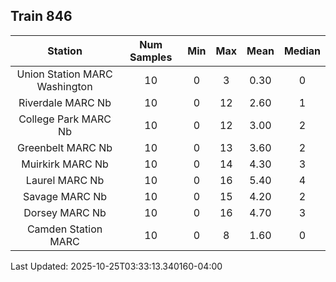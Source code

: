 ## Train 846

| Station | Num Samples | Min | Max | Mean | Median |
| :-----: | :---------: | :-: | :-: | :--: | :----: |
| Union Station MARC Washington | 10 | 0 | 3 | 0.30 | 0 |
| Riverdale MARC Nb | 10 | 0 | 12 | 2.60 | 1 |
| College Park MARC Nb | 10 | 0 | 12 | 3.00 | 2 |
| Greenbelt MARC Nb | 10 | 0 | 13 | 3.60 | 2 |
| Muirkirk MARC Nb | 10 | 0 | 14 | 4.30 | 3 |
| Laurel MARC Nb | 10 | 0 | 16 | 5.40 | 4 |
| Savage MARC Nb | 10 | 0 | 15 | 4.20 | 2 |
| Dorsey MARC Nb | 10 | 0 | 16 | 4.70 | 3 |
| Camden Station MARC | 10 | 0 | 8 | 1.60 | 0 |


Last Updated: 2025-10-25T03:33:13.340160-04:00
